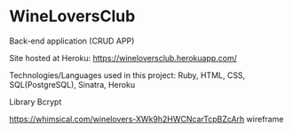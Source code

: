 # WineLoversClub

Back-end application (CRUD APP)

Site hosted at Heroku: https://wineloversclub.herokuapp.com/

Technologies/Languages used in this project:
Ruby,
HTML,
CSS,
SQL(PostgreSQL),
Sinatra,
Heroku

Library
Bcrypt

https://whimsical.com/winelovers-XWk9h2HWCNcarTcpBZcArh wireframe
